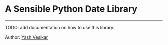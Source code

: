 # A Sensible Python Date Library

----

TODO: add documentation on how to use this library.

Author: [Yash Vesikar](vesikar.com)